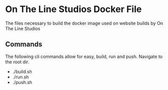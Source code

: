 # On The Line Studios Docker File
The files necessary to build the docker image 
used on website builds by On The Line Studios

## Commands
The following cli commands allow for easy, build, run and push.
Navigate to the root dir.
* ./build.sh
* ./run.sh
* ./push.sh
